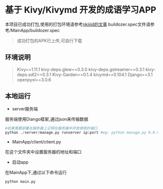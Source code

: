# 基于 Kivy/Kivymd 开发的成语学习APP

本项目已成功打包,使用的打包环境请参考[nkiiiid的文章](https://github.com/nkiiiiid/kivy-apk)
buildozer.spec文件请参考/MainApp/buildozer.spec

> 成功打包的APK已上传,可自行下载

## 环境说明

> Kivy==1.11.1
> kivy-deps.glew==0.3.0
> kivy-deps.gstreamer==0.3.1
> kivy-deps.sdl2==0.3.1
> Kivy-Garden==0.1.4
> kivymd==0.104.1
> Django==3.1
> openpyxl==3.0.6

## 本地运行

* server服务端

服务端使用Diango框架,通过json来传输数据

```python
#如果需要部署在服务器上记得在服务器中开放使用的端口
python ./server/manage.py runserver ip:port #eg: python manage.py 0.0.0.0:12345
```

* MainApp/client/client.py

在这个文件夹中设置服务器的地址和端口

* 启动app

在MainApp下,通过以下命令运行

```python
python main.py
```
